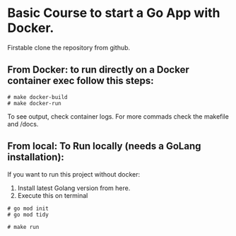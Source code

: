 # Basic Course to start a Go App with Docker.

Firstable clone the repository from github.

## From Docker: to run directly on a Docker container exec follow this steps:

```
# make docker-build
# make docker-run
```

To see output, check container logs.
For more commads check the makefile and /docs.


## From local: To Run locally (needs a GoLang installation):

If you want to run this project without docker:
1. Install latest Golang version from here.
2. Execute this on terminal

```
# go mod init
# go mod tidy
```

```
# make run
```

